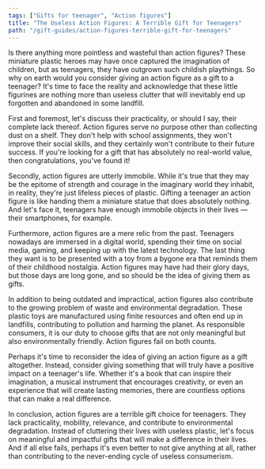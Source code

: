 ```yaml
---
tags: ["Gifts for teenager", "Action figures"]
title: "The Useless Action Figures: A Terrible Gift for Teenagers"
path: "/gift-guides/action-figures-terrible-gift-for-teenagers"
---
```


Is there anything more pointless and wasteful than action figures? These miniature plastic heroes may have once captured the imagination of children, but as teenagers, they have outgrown such childish playthings. So why on earth would you consider giving an action figure as a gift to a teenager? It's time to face the reality and acknowledge that these little figurines are nothing more than useless clutter that will inevitably end up forgotten and abandoned in some landfill.

First and foremost, let's discuss their practicality, or should I say, their complete lack thereof. Action figures serve no purpose other than collecting dust on a shelf. They don't help with school assignments, they won't improve their social skills, and they certainly won't contribute to their future success. If you're looking for a gift that has absolutely no real-world value, then congratulations, you've found it!

Secondly, action figures are utterly immobile. While it's true that they may be the epitome of strength and courage in the imaginary world they inhabit, in reality, they're just lifeless pieces of plastic. Gifting a teenager an action figure is like handing them a miniature statue that does absolutely nothing. And let's face it, teenagers have enough immobile objects in their lives — their smartphones, for example.

Furthermore, action figures are a mere relic from the past. Teenagers nowadays are immersed in a digital world, spending their time on social media, gaming, and keeping up with the latest technology. The last thing they want is to be presented with a toy from a bygone era that reminds them of their childhood nostalgia. Action figures may have had their glory days, but those days are long gone, and so should be the idea of giving them as gifts.

In addition to being outdated and impractical, action figures also contribute to the growing problem of waste and environmental degradation. These plastic toys are manufactured using finite resources and often end up in landfills, contributing to pollution and harming the planet. As responsible consumers, it is our duty to choose gifts that are not only meaningful but also environmentally friendly. Action figures fail on both counts.

Perhaps it's time to reconsider the idea of giving an action figure as a gift altogether. Instead, consider giving something that will truly have a positive impact on a teenager's life. Whether it's a book that can inspire their imagination, a musical instrument that encourages creativity, or even an experience that will create lasting memories, there are countless options that can make a real difference.

In conclusion, action figures are a terrible gift choice for teenagers. They lack practicality, mobility, relevance, and contribute to environmental degradation. Instead of cluttering their lives with useless plastic, let's focus on meaningful and impactful gifts that will make a difference in their lives. And if all else fails, perhaps it's even better to not give anything at all, rather than contributing to the never-ending cycle of useless consumerism.